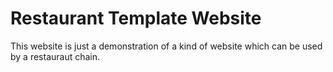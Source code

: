 # Restaurant Template Website
 This website is just a demonstration of a kind of website which can be used by a restauraut chain.

